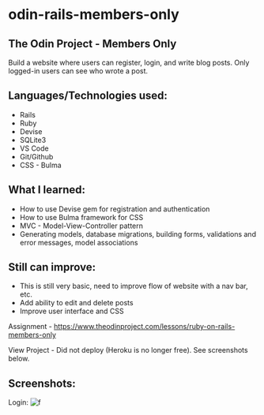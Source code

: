# odin-rails-members-only
## The Odin Project - Members Only

Build a website where users can register, login, and write blog posts. Only logged-in users can see who wrote a post.

## Languages/Technologies used:
 - Rails 
 - Ruby
 - Devise
 - SQLite3
 - VS Code
 - Git/Github
 - CSS - Bulma

## What I learned:
 - How to use Devise gem for registration and authentication
 - How to use Bulma framework for CSS
 - MVC - Model-View-Controller pattern
 - Generating models, database migrations, building forms, validations and error messages, model associations
 
## Still can improve:
 - This is still very basic, need to improve flow of website with a nav bar, etc.
 - Add ability to edit and delete posts
 - Improve user interface and CSS

Assignment - https://www.theodinproject.com/lessons/ruby-on-rails-members-only

View Project  - Did not deploy (Heroku is no longer free). See screenshots below.

## Screenshots:
Login:
![f](https://https://user-images.githubusercontent.com/97067689/214705554-d255ec0b-cd45-4cf4-a62c-fb5a61d8c8a4.png)

